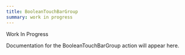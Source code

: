 ```yaml
---
title: BooleanTouchBarGroup
summary: work in progress
---
```


Work In Progress

Documentation for the BooleanTouchBarGroup action will appear here.